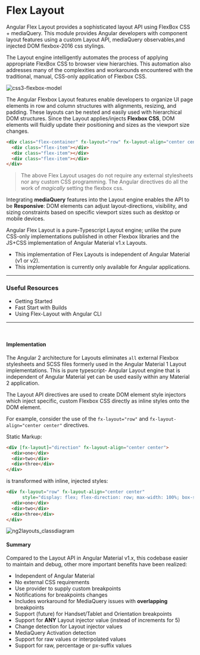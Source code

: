 # Flex Layout

Angular Flex Layout provides a sophisticated layout API using FlexBox CSS + mediaQuery. This module provides Angular 
developers with component layout features using a custom Layout API, mediaQuery observables,and injected DOM 
flexbox-2016 css stylings.  

The Layout engine intelligently automates the process of applying appropriate FlexBox CSS to browser view hierarchies. This automation also addresses many of the complexities and workarounds encountered with the traditional, manual, CSS-only application of Flexbox CSS. 

![css3-flexbox-model](https://cloud.githubusercontent.com/assets/210413/20034148/49a4fb62-a382-11e6-9822-42b90dec69be.jpg)


The Angular Flexbox Layout features enable developers to organize UI page elements in row and column structures with 
alignments, resizing, and padding. These layouts can be nested and easily used with hierarchical DOM structures. 
Since the Layout applies/injects **Flexbox CSS**, DOM elements will fluidly update their positioning and sizes as the  viewport size changes. 

```html
<div class="flex-container" fx-layout="row" fx-layout-align="center center">
  <div class="flex-item"></div>
  <div class="flex-item"></div>
  <div class="flex-item"></div>
</div> 
```
> The above Flex Layout usages do not require any external stylesheets nor any custom CSS programming. The Angular directives do all the work of *magically* setting the flexbox css.

Integrating **mediaQuery** features into the Layout engine enables the API to be **Responsive**: DOM elements can adjust 
layout-directions, visibility, and sizing constraints based on specific viewport sizes such as desktop or mobile devices. 

Angular Flex Layout is a pure-Typescript Layout engine; unlike the pure CSS-only implementations published in other Flexbox libraries   and the JS+CSS implementation of Angular Material v1.x Layouts. 

*  This implementation of Flex Layouts is independent of Angular Material (v1 or v2).
*  This implementation is currently only available for Angular applications.


----

### Useful Resources

*  Getting Started 
*  Fast Start with Builds
*  Using Flex-Layout with Angular CLI

----

<br/>


#### Implementation

The Angular 2 architecture for Layouts eliminates `all` external Flexbox stylesheets and SCSS files formerly used 
in the Angular Material 1 Layout implementations.  This is pure typescript- Angular Layout engine that is 
independent of Angular Material yet can be used easily within any Material 2 application.

The Layout API directives are used to create DOM element style injectors which inject specific, custom Flexbox 
CSS directly as inline styles onto the DOM element. 

For example, consider the use of the `fx-layout="row"` and `fx-layout-align="center center"` directives.

Static Markup:

```html
<div [fx-layout]="direction" fx-layout-align="center center">
  <div>one</div>
  <div>two</div>
  <div>three</div>
</div>
```

is transformed with inline, injected styles:

```html
<div fx-layout="row" fx-layout-align="center center"
      style="display: flex; flex-direction: row; max-width: 100%; box-sizing: border-box; justify-content: center; align-content: center; align-items: center;">
  <div>one</div>
  <div>two</div>
  <div>three</div>
</div>
```


![ng2layouts_classdiagram](https://cloud.githubusercontent.com/assets/210413/19878402/04fc9e40-9fb6-11e6-9bd7-86a65862a334.png)


#### Summary

Compared to the Layout API in Angular Material v1.x, this codebase easier to maintain and debug, other more important benefits have been realized:

*  Independent of Angular Material 
*  No external CSS requirements
*  Use provider to supply custom breakpoints
*  Notifications for breakpoints changes
  *  Includes workaround for MediaQuery issues with **overlapping** breakpoints
*  Support (future) for Handset/Tablet and Orientation breakpoints
*  Support for **ANY** Layout injector value (instead of increments for 5)
*  Change detection for Layout injector values
*  MediaQuery Activation detection 
*  Support for raw values or interpolated values
*  Support for raw, percentage or px-suffix values



